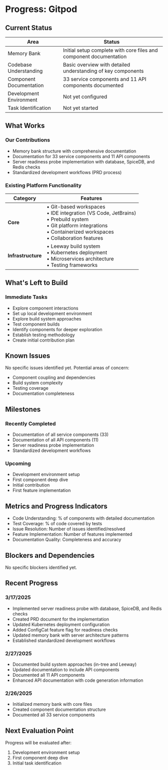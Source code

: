 # Progress: Gitpod

## Current Status

| Area | Status |
|------|--------|
| Memory Bank | Initial setup complete with core files and component documentation |
| Codebase Understanding | Basic overview with detailed understanding of key components |
| Component Documentation | 33 service components and 11 API components documented |
| Development Environment | Not yet configured |
| Task Identification | Not yet started |

## What Works

### Our Contributions
- Memory bank structure with comprehensive documentation
- Documentation for 33 service components and 11 API components
- Server readiness probe implementation with database, SpiceDB, and Redis checks
- Standardized development workflows (PRD process)

### Existing Platform Functionality
| Category | Features |
|----------|----------|
| **Core** | • Git-based workspaces<br>• IDE integration (VS Code, JetBrains)<br>• Prebuild system<br>• Git platform integrations<br>• Containerized workspaces<br>• Collaboration features |
| **Infrastructure** | • Leeway build system<br>• Kubernetes deployment<br>• Microservices architecture<br>• Testing frameworks |

## What's Left to Build

### Immediate Tasks
- Explore component interactions
- Set up local development environment
- Explore build system approaches
- Test component builds
- Identify components for deeper exploration
- Establish testing methodology
- Create initial contribution plan

## Known Issues
No specific issues identified yet. Potential areas of concern:
- Component coupling and dependencies
- Build system complexity
- Testing coverage
- Documentation completeness

## Milestones

### Recently Completed
- Documentation of all service components (33)
- Documentation of all API components (11)
- Server readiness probe implementation
- Standardized development workflows

### Upcoming
- Development environment setup
- First component deep dive
- Initial contribution
- First feature implementation

## Metrics and Progress Indicators
- Code Understanding: % of components with detailed documentation
- Test Coverage: % of code covered by tests
- Issue Resolution: Number of issues identified/resolved
- Feature Implementation: Number of features implemented
- Documentation Quality: Completeness and accuracy

## Blockers and Dependencies
No specific blockers identified yet.

## Recent Progress

### 3/17/2025
- Implemented server readiness probe with database, SpiceDB, and Redis checks
- Created PRD document for the implementation
- Updated Kubernetes deployment configuration
- Added ConfigCat feature flag for readiness checks
- Updated memory bank with server architecture patterns
- Established standardized development workflows

### 2/27/2025
- Documented build system approaches (in-tree and Leeway)
- Updated documentation to include API components
- Documented all 11 API components
- Enhanced API documentation with code generation information

### 2/26/2025
- Initialized memory bank with core files
- Created component documentation structure
- Documented all 33 service components

## Next Evaluation Point
Progress will be evaluated after:
1. Development environment setup
2. First component deep dive
3. Initial task identification
